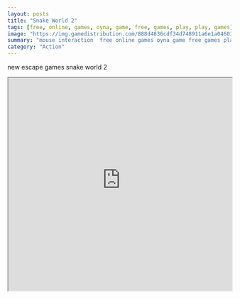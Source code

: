```yaml
---
layout: posts
title: "Snake World 2"
tags: [free, online, games, oyna, game, free, games, play, play, games]
image: "https://img.gamedistribution.com/888d4836cdf34d748911a6e1a04603ac.jpg"
summary: "mouse interaction  free online games oyna game free games play play games"
category: "Action"
---
```


new escape games snake world 2

<iframe width="100%" height="480px;" src="https://flash.gamedistribution.com?game=888d4836cdf34d748911a6e1a04603ac"></iframe>